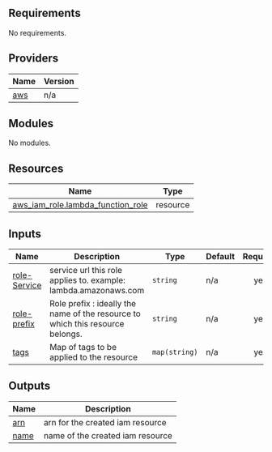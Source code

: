 <!-- BEGIN_TF_DOCS -->
## Requirements

No requirements.

## Providers

| Name | Version |
|------|---------|
| <a name="provider_aws"></a> [aws](#provider\_aws) | n/a |

## Modules

No modules.

## Resources

| Name | Type |
|------|------|
| [aws_iam_role.lambda_function_role](https://registry.terraform.io/providers/hashicorp/aws/latest/docs/resources/iam_role) | resource |

## Inputs

| Name | Description | Type | Default | Required |
|------|-------------|------|---------|:--------:|
| <a name="input_role-Service"></a> [role-Service](#input\_role-Service) | service url this role applies to. example: lambda.amazonaws.com | `string` | n/a | yes |
| <a name="input_role-prefix"></a> [role-prefix](#input\_role-prefix) | Role prefix : ideally the name of the resource to which this resource belongs. | `string` | n/a | yes |
| <a name="input_tags"></a> [tags](#input\_tags) | Map of tags to be applied to the resource | `map(string)` | n/a | yes |

## Outputs

| Name | Description |
|------|-------------|
| <a name="output_arn"></a> [arn](#output\_arn) | arn for the created iam resource |
| <a name="output_name"></a> [name](#output\_name) | name of the created iam resource |
<!-- END_TF_DOCS -->